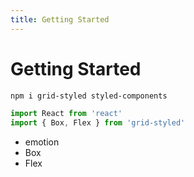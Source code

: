 ```yaml
---
title: Getting Started
---
```


# Getting Started

```sh
npm i grid-styled styled-components
```

```jsx
import React from 'react'
import { Box, Flex } from 'grid-styled'
```

- emotion
- Box
- Flex
